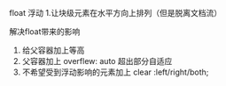 float 浮动
1.让块级元素在水平方向上排列（但是脱离文档流）

解决float带来的影响
1. 给父容器加上等高
2. 父容器加上 overflew: auto 超出部分自适应
3. 不希望受到浮动影响的元素加上 clear :left/right/both;